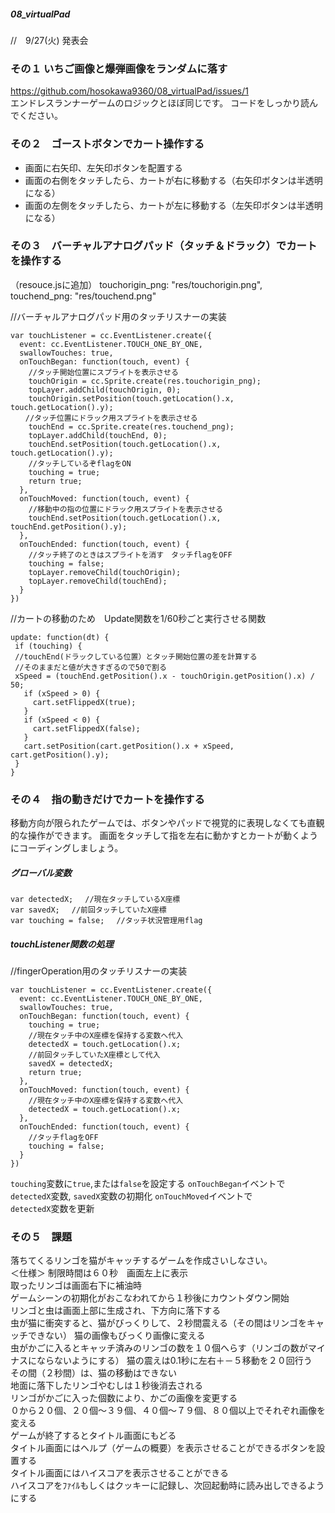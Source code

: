 ##### 08_virtualPad

//　9/27(火) 発表会

### その１ いちご画像と爆弾画像をランダムに落す
https://github.com/hosokawa9360/08_virtualPad/issues/1  
エンドレスランナーゲームのロジックとほぼ同じです。
コードをしっかり読んでください。

### その２　ゴーストボタンでカート操作する

 - 画面に右矢印、左矢印ボタンを配置する
 - 画面の右側をタッチしたら、カートが右に移動する（右矢印ボタンは半透明になる）  
 - 画面の左側をタッチしたら、カートが左に移動する（左矢印ボタンは半透明になる）  

### その３　バーチャルアナログパッド（タッチ＆ドラック）でカートを操作する
（resouce.jsに追加）
 touchorigin_png: "res/touchorigin.png",
 touchend_png: "res/touchend.png"

 //バーチャルアナログパッド用のタッチリスナーの実装
 ```
 var touchListener = cc.EventListener.create({
   event: cc.EventListener.TOUCH_ONE_BY_ONE,
   swallowTouches: true,
   onTouchBegan: function(touch, event) {
     //タッチ開始位置にスプライトを表示させる
     touchOrigin = cc.Sprite.create(res.touchorigin_png);
     topLayer.addChild(touchOrigin, 0);
     touchOrigin.setPosition(touch.getLocation().x, touch.getLocation().y);
 　　//タッチ位置にドラック用スプライトを表示させる
     touchEnd = cc.Sprite.create(res.touchend_png);
     topLayer.addChild(touchEnd, 0);
     touchEnd.setPosition(touch.getLocation().x, touch.getLocation().y);
     //タッチしているぞflagをON
     touching = true;
     return true;
   },
   onTouchMoved: function(touch, event) {
     //移動中の指の位置にドラック用スプライトを表示させる
     touchEnd.setPosition(touch.getLocation().x, touchEnd.getPosition().y);
   },
   onTouchEnded: function(touch, event) {
     //タッチ終了のときはスプライトを消す　タッチflagをOFF
     touching = false;
     topLayer.removeChild(touchOrigin);
     topLayer.removeChild(touchEnd);
   }
 })
 ```

 //カートの移動のため　Update関数を1/60秒ごと実行させる関数
  ```
 update: function(dt) {
   if (touching) {
   //touchEnd(ドラックしている位置）とタッチ開始位置の差を計算する
   //そのままだと値が大きすぎるので50で割る
   xSpeed = (touchEnd.getPosition().x - touchOrigin.getPosition().x) / 50;
     if (xSpeed > 0) {
       cart.setFlippedX(true);
     }
     if (xSpeed < 0) {
       cart.setFlippedX(false);
     }
     cart.setPosition(cart.getPosition().x + xSpeed, cart.getPosition().y);
   }
 }
 ```

 ### その４　指の動きだけでカートを操作する  
 移動方向が限られたゲームでは、ボタンやパッドで視覚的に表現しなくても直観的な操作ができます。 画面をタッチして指を左右に動かすとカートが動くようにコーディングしましょう。

 ##### グローバル変数
 ```
 var detectedX;　 //現在タッチしているX座標
 var savedX;　 //前回タッチしていたX座標
 var touching = false;　 //タッチ状況管理用flag
 ```
 ##### touchListener関数の処理
 //fingerOperation用のタッチリスナーの実装
 ```
 var touchListener = cc.EventListener.create({
   event: cc.EventListener.TOUCH_ONE_BY_ONE,
   swallowTouches: true,
   onTouchBegan: function(touch, event) {
     touching = true;
     //現在タッチ中のX座標を保持する変数へ代入
     detectedX = touch.getLocation().x;
     //前回タッチしていたX座標として代入
     savedX = detectedX;
     return true;
   },
   onTouchMoved: function(touch, event) {
     //現在タッチ中のX座標を保持する変数へ代入
     detectedX = touch.getLocation().x;
   },
   onTouchEnded: function(touch, event) {
     //タッチflagをOFF
     touching = false;
   }
 })
 ```
 `touching`変数に`true`,または`false`を設定する
 `onTouchBegan`イベントで  
 `detectedX`変数, `savedX`変数の初期化
 `onTouchMoved`イベントで  
 `detectedX`変数を更新  

 ### その５　課題
 落ちてくるリンゴを猫がキャッチするゲームを作成さいしなさい。  
 ＜仕様＞
制限時間は６０秒　画面左上に表示  
取ったリンゴは画面右下に補油時  
ゲームシーンの初期化がおこなわれてから１秒後にカウントダウン開始  
リンゴと虫は画面上部に生成され、下方向に落下する  
虫が猫に衝突すると、猫がびっくりして、２秒間震える（その間はリンゴをキャッチできない） 猫の画像もびっくり画像に変える  
虫がかごに入るとキャッチ済みのリンゴの数を１０個へらす（リンゴの数がマイナスにならないようにする）
猫の震えは0.1秒に左右＋－５移動を２０回行う  
その間（２秒間）は、猫の移動はできない  
地面に落下したリンゴやむしは１秒後消去される  
リンゴがかごに入った個数により、かごの画像を変更する  
０から２０個、２０個～３９個、４０個～７９個、８０個以上でそれぞれ画像を変える  
ゲームが終了するとタイトル画面にもどる  
タイトル画面にはヘルプ（ゲームの概要）を表示させることができるボタンを設置する  
タイトル画面にはハイスコアを表示させることができる  
ハイスコアをﾌｧｲﾙもしくはクッキーに記録し、次回起動時に読み出しできるようにする  

